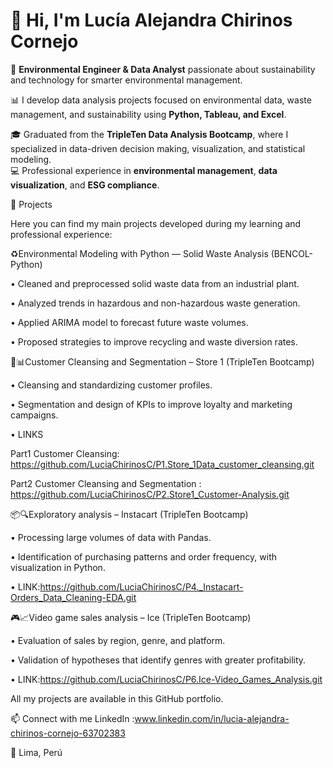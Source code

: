 # 👋 Hi, I'm Lucía Alejandra Chirinos Cornejo  

🌿 **Environmental Engineer & Data Analyst** passionate about sustainability and technology for smarter environmental management.  

📊 I develop data analysis projects focused on environmental data, waste management, and sustainability using **Python, Tableau, and Excel**.  

🎓 Graduated from the **TripleTen Data Analysis Bootcamp**, where I specialized in data-driven decision making, visualization, and statistical modeling.  
💻 Professional experience in **environmental management**, **data visualization**, and **ESG compliance**.  

🚀 Projects

Here you can find my main projects developed during my learning and professional experience:

♻️Environmental Modeling with Python — Solid Waste Analysis (BENCOL-Python)

• Cleaned and preprocessed solid waste data from an industrial plant.

• Analyzed trends in hazardous and non-hazardous waste generation.

• Applied ARIMA model to forecast future waste volumes.

• Proposed strategies to improve recycling and waste diversion rates.


🧹📊Customer Cleansing and Segmentation – Store 1 (TripleTen Bootcamp)

• Cleansing and standardizing customer profiles.

• Segmentation and design of KPIs to improve loyalty and marketing campaigns.

• LINKS
    
   Part1 Customer Cleansing: https://github.com/LuciaChirinosC/P1.Store_1Data_customer_cleansing.git

   Part2 Customer Cleansing and Segmentation : https://github.com/LuciaChirinosC/P2.Store1_Customer-Analysis.git

📦🔍Exploratory analysis – Instacart (TripleTen Bootcamp)

• Processing large volumes of data with Pandas.

• Identification of purchasing patterns and order frequency, with visualization in Python.

• LINK:https://github.com/LuciaChirinosC/P4._Instacart-Orders_Data_Cleaning-EDA.git

🎮📈Video game sales analysis – Ice (TripleTen Bootcamp)

• Evaluation of sales by region, genre, and platform.

• Validation of hypotheses that identify genres with greater profitability.

• LINK:https://github.com/LuciaChirinosC/P6.Ice-Video_Games_Analysis.git

All my projects are available in this GitHub portfolio.

📫 Connect with me
LinkedIn :www.linkedin.com/in/lucia-alejandra-chirinos-cornejo-63702383

📍 Lima, Perú
